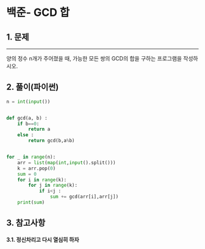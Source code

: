 # 백준- GCD 합
## 1. 문제
***
양의 정수 n개가 주어졌을 때, 가능한 모든 쌍의 GCD의 합을 구하는 프로그램을 작성하시오.

## 2. 풀이(파이썬)
```py
n = int(input())


def gcd(a, b) :
    if b==0:
        return a
    else :
        return gcd(b,a%b)


for _ in range(n):
    arr = list(map(int,input().split()))
    k = arr.pop(0)
    sum = 0
    for i in range(k):
        for j in range(k):
            if i<j :
                sum += gcd(arr[i],arr[j])
    print(sum)
```

## 3. 참고사항
#### 3.1. 정신차리고 다시 열심히 하자